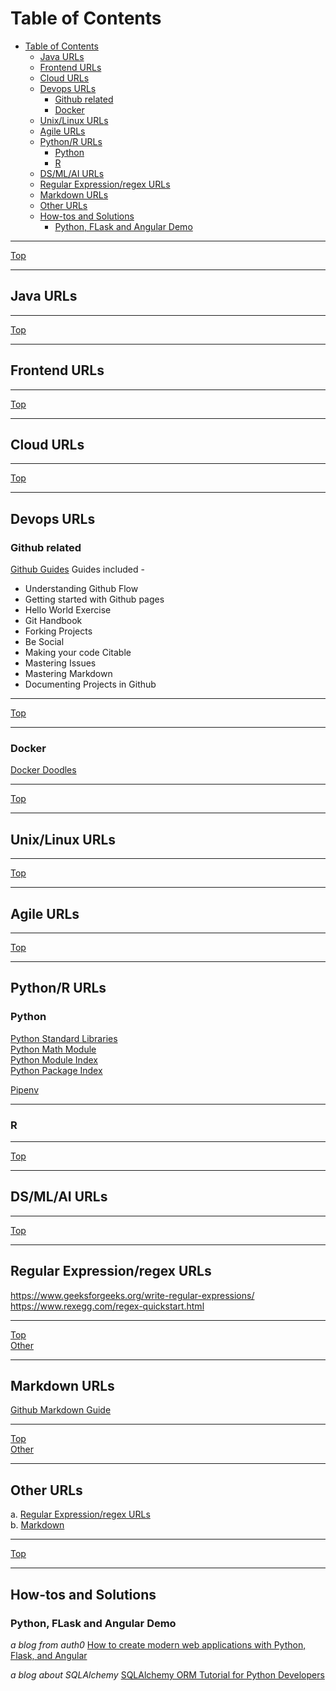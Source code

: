 # Table of Contents
- [Table of Contents](#table-of-contents)
  - [Java URLs](#java-urls)
  - [Frontend URLs](#frontend-urls)
  - [Cloud URLs](#cloud-urls)
  - [Devops URLs](#devops-urls)
    - [Github related](#github-related)
    - [Docker](#docker)
  - [Unix/Linux URLs](#unixlinux-urls)
  - [Agile URLs](#agile-urls)
  - [Python/R URLs](#pythonr-urls)
    - [Python](#python)
    - [R](#r)
  - [DS/ML/AI URLs](#dsmlai-urls)
  - [Regular Expression/regex URLs <a name="regex_urls"></a>](#regular-expressionregex-urls)
  - [Markdown URLs](#markdown-urls)
  - [Other URLs<br />](#other-urlsbr)
  - [How-tos and Solutions](#how-tos-and-solutions)
    - [Python, FLask and Angular Demo](#python-flask-and-angular-demo)


* * *
[Top](#table-of-contents-)
* * *

## Java URLs

* * *
[Top](#table-of-contents-)
* * *
## Frontend URLs

* * *
[Top](#table-of-contents-)
* * *
## Cloud URLs

* * *
[Top](#table-of-contents-)
* * *
## Devops URLs

### Github related
[Github Guides](https://guides.github.com/)
Guides included - 
* Understanding Github Flow
* Getting started with Github pages
* Hello World Exercise
* Git Handbook
* Forking Projects
* Be Social
* Making your code Citable
* Mastering Issues
* Mastering Markdown
* Documenting Projects in Github

* * *
[Top](#table-of-contents-)
* * *

### Docker
[Docker Doodles](https://github.com/docker/doodle)

* * *
[Top](#table-of-contents-)
* * *


## Unix/Linux URLs

* * *
[Top](#table-of-contents-)
* * *
## Agile URLs

* * *
[Top](#table-of-contents-)
* * *
## Python/R URLs
### Python
[Python Standard Libraries](https://docs.python.org/3/library/)<br>
[Python Math Module](https://docs.python.org/3/library/math.html)<br>
[Python Module Index](https://docs.python.org/3/py-modindex.html)<br>
[Python Package Index](https://pypi.org/)<br>

[Pipenv](https://pipenv.kennethreitz.org/en/latest/)

* * *
### R
* * *
[Top](#table-of-contents-)
* * *
## DS/ML/AI URLs

* * *
[Top](#table-of-contents-)
* * *

## Regular Expression/regex URLs <a name="regex_urls"></a>
https://www.geeksforgeeks.org/write-regular-expressions/  <br />
https://www.rexegg.com/regex-quickstart.html <br />
* * *
[Top](#table-of-contents-)<br>
[Other](#other-urls)
* * *
## Markdown URLs
[Github Markdown Guide](https://guides.github.com/features/mastering-markdown/)

* * *
[Top](#table-of-contents-)<br>
[Other](#other-urls)
* * *

## Other URLs<br />
a. [Regular Expression/regex URLs](#regex_urls)<br />
b. [Markdown](#markdown_urls)<br />

* * *
[Top](#table-of-contents-)
* * *

## How-tos and Solutions

### Python, FLask and Angular Demo

*a blog from auth0*
[How to create modern web applications with Python, Flask, and Angular](https://auth0.com/blog/using-python-flask-and-angular-to-build-modern-apps-part-1/)

*a blog about SQLAlchemy*
[SQLAlchemy ORM Tutorial for Python Developers](https://auth0.com/blog/sqlalchemy-orm-tutorial-for-python-developers/)